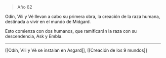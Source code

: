 > Año 82

Odín, Vili y Vé llevan a cabo su primera obra, la creación de la raza humana, destinada a vivir en el mundo de Midgard.

Esto comienza con dos humanos, que ramificarán la raza con su descendencia, Ask y Embla.

---

[[Odín, Vili y Vé se instalan en Asgard]], [[Creación de los 9 mundos]]